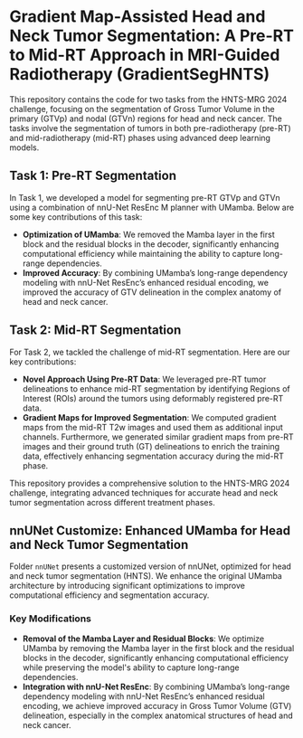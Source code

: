 # Gradient Map-Assisted Head and Neck Tumor Segmentation: A Pre-RT to Mid-RT Approach in MRI-Guided Radiotherapy (GradientSegHNTS)
This repository contains the code for two tasks from the HNTS-MRG 2024 challenge, focusing on the segmentation of Gross Tumor Volume in the primary (GTVp) and nodal (GTVn) regions for head and neck cancer. The tasks involve the segmentation of tumors in both pre-radiotherapy (pre-RT) and mid-radiotherapy (mid-RT) phases using advanced deep learning models.

## Task 1: Pre-RT Segmentation
In Task 1, we developed a model for segmenting pre-RT GTVp and GTVn using a combination of nnU-Net ResEnc M planner with UMamba. Below are some key contributions of this task:

- **Optimization of UMamba**: We removed the Mamba layer in the first block and the residual blocks in the decoder, significantly enhancing computational efficiency while maintaining the ability to capture long-range dependencies.
- **Improved Accuracy**: By combining UMamba’s long-range dependency modeling with nnU-Net ResEnc’s enhanced residual encoding, we improved the accuracy of GTV delineation in the complex anatomy of head and neck cancer.

## Task 2: Mid-RT Segmentation
For Task 2, we tackled the challenge of mid-RT segmentation. Here are our key contributions:

- **Novel Approach Using Pre-RT Data**: We leveraged pre-RT tumor delineations to enhance mid-RT segmentation by identifying Regions of Interest (ROIs) around the tumors using deformably registered pre-RT data.
- **Gradient Maps for Improved Segmentation**: We computed gradient maps from the mid-RT T2w images and used them as additional input channels. Furthermore, we generated similar gradient maps from pre-RT images and their ground truth (GT) delineations to enrich the training data, effectively enhancing segmentation accuracy during the mid-RT phase.

This repository provides a comprehensive solution to the HNTS-MRG 2024 challenge, integrating advanced techniques for accurate head and neck tumor segmentation across different treatment phases.


## nnUNet Customize: Enhanced UMamba for Head and Neck Tumor Segmentation
Folder ```nnUNet``` presents a customized version of nnUNet, optimized for head and neck tumor segmentation (HNTS). We enhance the original UMamba architecture by introducing significant optimizations to improve computational efficiency and segmentation accuracy.

### Key Modifications
- **Removal of the Mamba Layer and Residual Blocks**: We optimize UMamba by removing the Mamba layer in the first block and the residual blocks in the decoder, significantly enhancing computational efficiency while preserving the model's ability to capture long-range dependencies.
- **Integration with nnU-Net ResEnc**: By combining UMamba’s long-range dependency modeling with nnU-Net ResEnc’s enhanced residual encoding, we achieve improved accuracy in Gross Tumor Volume (GTV) delineation, especially in the complex anatomical structures of head and neck cancer.
